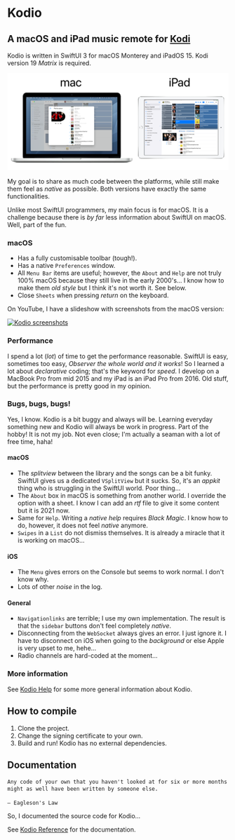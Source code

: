 #  Kodio

## A macOS and iPad music remote for [Kodi](https://kodi.tv)

Kodio is written in SwiftUI 3 for macOS Monterey and iPadOS 15. Kodi version 19 *Matrix* is required.

![Screenshot](https://github.com/Desbeers/Kodio/raw/main/screenshot.png)

My goal is to share as much code between the platforms, while still make them feel as *native* as possible. Both versions have exactly the same functionalities.

Unlike most SwiftUI programmers, my main focus is for macOS. It is a challenge because there is *by far* less information about SwiftUI on macOS. Well, part of the fun.

### macOS

- Has a fully customisable toolbar (tough!).
- Has a native `Preferences` window.
- All `Menu Bar` items are useful; however, the `About` and `Help` are not truly 100% macOS because they still live in the early 2000's... I know how to make them *old style* but I think it's not worth it. See below.
- Close `Sheets` when pressing *return* on the keyboard.

On YouTube, I have a slideshow with screenshots from the macOS version:

[![Kodio screenshots](https://img.youtube.com/vi/n4VwDbXoY0M/0.jpg)](https://www.youtube.com/watch?v=n4VwDbXoY0M)

### Performance

I spend a lot (*lot*) of time to get the performance reasonable. SwiftUI is easy, sometimes too easy, *Observer the whole world and it works*! So I learned a lot about *declarative* coding; that's the keyword for *speed*. I develop on a MacBook Pro from mid 2015 and my iPad is an iPad Pro from 2016. Old stuff, but the performance is pretty good in my opinion.

### Bugs, bugs, bugs!

Yes, I know. Kodio is a bit buggy and always will be. Learning everyday something new and Kodio will always be work in progress. Part of the hobby! It is not my job. Not even close; I'm actually a seaman with a lot of free time, haha!

#### macOS

- The *splitview* between the library and the songs can be a bit funky. SwiftUI gives us a dedicated `VSplitView` but it sucks. So, it's an *appkit* thing who is struggling in the SwiftUI world. Poor thing...
- The `About` box in macOS is something from another world. I override the option with a sheet. I know I can add an *rtf* file to give it some content but it is 2021 now.
- Same for `Help`. Writing a *native help* requires *Black Magic*. I know how to do, however, it does not feel *native* anymore.
- `Swipes` in a `List` do not dismiss themselves. It is already a miracle that it is working on macOS...

#### iOS

- The `Menu` gives errors on the Console but seems to work normal. I don't know why.
- Lots of other *noise* in the log.

#### General

- `Navigationlinks` are terrible; I use my own implementation. The result is that the `sidebar` buttons don't feel completely *native*.
- Disconnecting from the `WebSocket` always gives an error. I just ignore it. I have to disconnect on iOS when going to the *background* or else Apple is very upset to me, hehe...
- Radio channels are hard-coded at the moment...

### More information

See [Kodio Help](https://github.com/Desbeers/Kodio/blob/main/Kodio/General/Help.md) for some more general information about Kodio.

## How to compile

1. Clone the project.
2. Change the signing certificate to your own.
2. Build and run! Kodio has no external dependencies.

## Documentation

    Any code of your own that you haven't looked at for six or more months
    might as well have been written by someone else.
    
    – Eagleson's Law

So, I documented the source code for Kodio...

See [Kodio Reference](https://desbeers.github.io/Kodio/) for the documentation.
